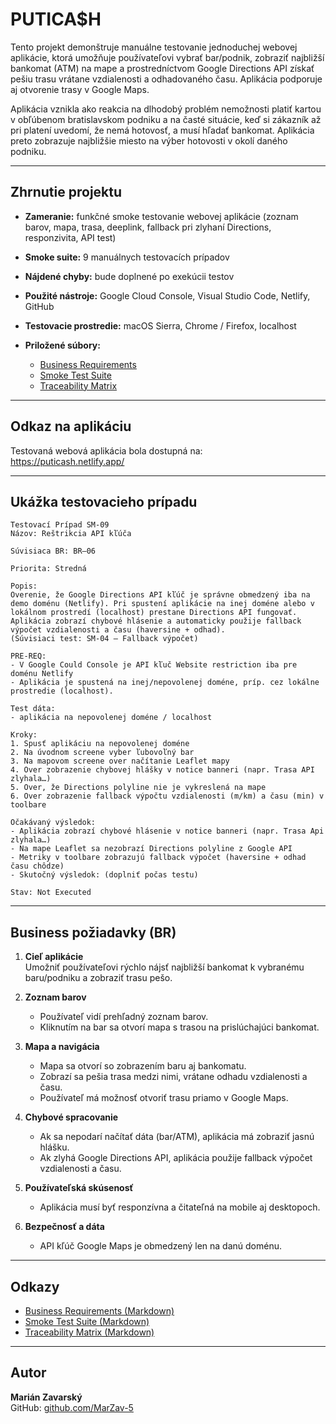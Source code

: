 # PUTICA$H

Tento projekt demonštruje manuálne testovanie jednoduchej webovej aplikácie, ktorá umožňuje používateľovi vybrať bar/podnik, zobraziť najbližší bankomat (ATM) na mape a prostredníctvom Google Directions API získať pešiu trasu vrátane vzdialenosti a odhadovaného času. Aplikácia podporuje aj otvorenie trasy v Google Maps.

Aplikácia vznikla ako reakcia na dlhodobý problém nemožnosti platiť kartou v obľúbenom bratislavskom podniku a na časté situácie, keď si zákazník až pri platení uvedomí, že nemá hotovosť, a musí hľadať bankomat. Aplikácia preto zobrazuje najbližšie miesto na výber hotovosti v okolí daného podniku.

---

## Zhrnutie projektu

- **Zameranie:** funkčné smoke testovanie webovej aplikácie (zoznam barov, mapa, trasa, deeplink, fallback pri zlyhaní Directions, responzivita, API test)

- **Smoke suite:** 9 manuálnych testovacích prípadov

- **Nájdené chyby:** bude doplnené po exekúcii testov

- **Použité nástroje:** Google Cloud Console, Visual Studio Code, Netlify, GitHub

- **Testovacie prostredie:** macOS Sierra, Chrome / Firefox, localhost

- **Priložené súbory:**
  - [Business Requirements](./business_requirements_list.md)
  - [Smoke Test Suite](./smoke_test_suite.md)
  - [Traceability Matrix](./traceability_matrix.md)

---

## Odkaz na aplikáciu

Testovaná webová aplikácia bola dostupná na:  
https://puticash.netlify.app/

---

## Ukážka testovacieho prípadu

```plaintext
Testovací Prípad SM-09
Názov: Reštrikcia API kľúča

Súvisiaca BR: BR–06

Priorita: Stredná

Popis:
Overenie, že Google Directions API kľúč je správne obmedzený iba na demo doménu (Netlify). Pri spustení aplikácie na inej doméne alebo v lokálnom prostredí (localhost) prestane Directions API fungovať. Aplikácia zobrazí chybové hlásenie a automaticky použije fallback výpočet vzdialenosti a času (haversine + odhad).
(Súvisiaci test: SM-04 – Fallback výpočet)

PRE-REQ:
- V Google Could Console je API kľuč Website restriction iba pre doménu Netlify
- Aplikácia je spustená na inej/nepovolenej doméne, príp. cez lokálne prostredie (localhost).

Test dáta:
- aplikácia na nepovolenej doméne / localhost

Kroky:
1. Spusť aplikáciu na nepovolenej doméne
2. Na úvodnom screene vyber ľubovoľný bar
3. Na mapovom screene over načítanie Leaflet mapy
4. Over zobrazenie chybovej hlášky v notice banneri (napr. Trasa API zlyhala…)
5. Over, že Directions polyline nie je vykreslená na mape
6. Over zobrazenie fallback výpočtu vzdialenosti (m/km) a času (min) v toolbare

Očakávaný výsledok:
- Aplikácia zobrazí chybové hlásenie v notice banneri (napr. Trasa Api zlyhala…)
- Na mape Leaflet sa nezobrazí Directions polyline z Google API
- Metriky v toolbare zobrazujú fallback výpočet (haversine + odhad času chôdze)
- Skutočný výsledok: (doplniť počas testu)

Stav: Not Executed
```

---

## Business požiadavky (BR)

1. **Cieľ aplikácie**  
   Umožniť používateľovi rýchlo nájsť najbližší bankomat k vybranému baru/podniku a zobraziť trasu pešo.

2. **Zoznam barov**  
   - Používateľ vidí prehľadný zoznam barov.  
   - Kliknutím na bar sa otvorí mapa s trasou na prislúchajúci bankomat.

3. **Mapa a navigácia**  
   - Mapa sa otvorí so zobrazením baru aj bankomatu.  
   - Zobrazí sa pešia trasa medzi nimi, vrátane odhadu vzdialenosti a času.  
   - Používateľ má možnosť otvoriť trasu priamo v Google Maps.

4. **Chybové spracovanie**  
   - Ak sa nepodarí načítať dáta (bar/ATM), aplikácia má zobraziť jasnú hlášku.  
   - Ak zlyhá Google Directions API, aplikácia použije fallback výpočet vzdialenosti a času.

5. **Používateľská skúsenosť**  
   - Aplikácia musí byť responzívna a čitateľná na mobile aj desktopoch.  

6. **Bezpečnosť a dáta**  
   - API kľúč Google Maps je obmedzený len na danú doménu.  
   


---

## Odkazy

- [Business Requirements (Markdown)](./business_requirements_list.md)
- [Smoke Test Suite (Markdown)](./smoke_test_suite.md)
- [Traceability Matrix (Markdown)](./traceability_matrix.md)

---

## Autor

**Marián Zavarský**  
GitHub: [github.com/MarZav-5](https://github.com/MarZav-5)

